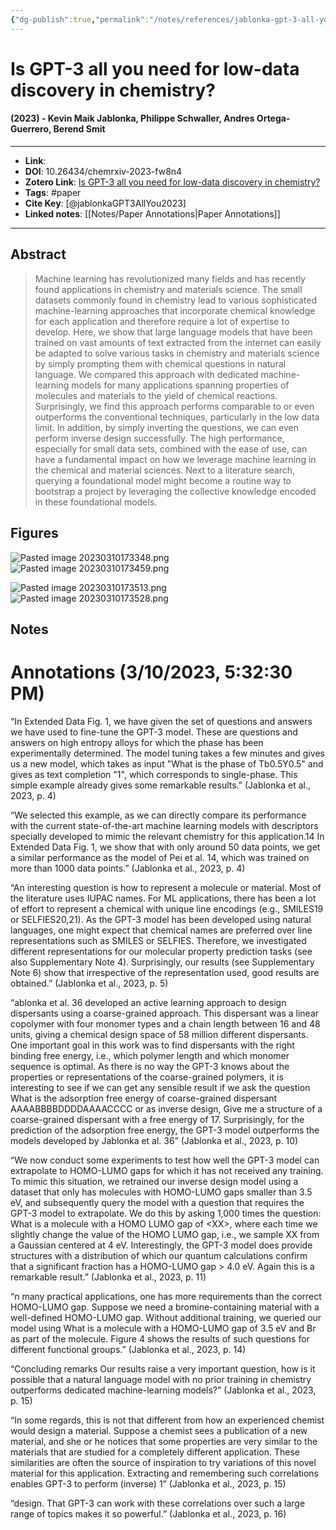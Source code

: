 ```yaml
---
{"dg-publish":true,"permalink":"/notes/references/jablonka-gpt-3-all-you2023/","title":"Is GPT-3 all you need for low-data discovery in chemistry?","tags":["research, paper,"]}
---
```




# Is GPT-3 all you need for low-data discovery in chemistry?
#### (2023) - Kevin Maik Jablonka, Philippe Schwaller, Andres Ortega-Guerrero, Berend Smit
---------------------------------
- **Link**: 
- **DOI**: 10.26434/chemrxiv-2023-fw8n4
- **Zotero Link**: [Is GPT-3 all you need for low-data discovery in chemistry?](zotero://select/items/@jablonkaGPT3AllYou2023)
- **Tags**: #paper
- **Cite Key**: [@jablonkaGPT3AllYou2023]
- **Linked notes**: [[Notes/Paper Annotations\|Paper Annotations]]
----------------------------------
## Abstract
>Machine learning has revolutionized many fields and has recently found applications in chemistry and materials science. The small datasets commonly found in chemistry lead to various sophisticated machine-learning approaches that incorporate chemical knowledge for each application and therefore require a lot of expertise to develop. Here, we show that large language models that have been trained on vast amounts of text extracted from the internet can easily be adapted to solve various tasks in chemistry and materials science by simply prompting them with chemical questions in natural language. We compared this approach with dedicated machine-learning models for many applications spanning properties of molecules and materials to the yield of chemical reactions. Surprisingly, we find this approach performs comparable to or even outperforms the conventional techniques, particularly in the low data limit. In addition, by simply inverting the questions, we can even perform inverse design successfully. The high performance, especially for small data sets, combined with the ease of use, can have a fundamental impact on how we leverage machine learning in the chemical and material sciences. Next to a literature search, querying a foundational model might become a routine way to bootstrap a project by leveraging the collective knowledge encoded in these foundational models.

## Figures
![Pasted image 20230310173348.png](/img/user/Attachments/Pasted%20image%2020230310173348.png)
![Pasted image 20230310173459.png](/img/user/Attachments/Pasted%20image%2020230310173459.png)

![Pasted image 20230310173513.png](/img/user/Attachments/Pasted%20image%2020230310173513.png)
![Pasted image 20230310173528.png](/img/user/Attachments/Pasted%20image%2020230310173528.png)

## Notes
<h1>Annotations
 (3/10/2023, 5:32:30 PM)</h1> 

“In Extended Data Fig. 1, we have given the set of questions and answers we have used to fine-tune the GPT-3 model. These are questions and answers on high entropy alloys for which the phase has been experimentally determined. The model tuning takes a few minutes and gives us a new model, which takes as input "What is the phase of Tb0.5Y0.5" and gives as text completion "1", which corresponds to single-phase. This simple example already gives some remarkable results.” (Jablonka et al., 2023, p. 4) 

“We selected this example, as we can directly compare its performance with the current state-of-the-art machine learning models with descriptors specially developed to mimic the relevant chemistry for this application.14 In Extended Data Fig. 1, we show that with only around 50 data points, we get a similar performance as the model of Pei et al. 14, which was trained on more than 1000 data points.” (Jablonka et al., 2023, p. 4) 

“An interesting question is how to represent a molecule or material. Most of the literature uses IUPAC names. For ML applications, there has been a lot of effort to represent a chemical with unique line encodings (e.g., SMILES19 or SELFIES20,21). As the GPT-3 model has been developed using natural languages, one might expect that chemical names are preferred over line representations such as SMILES or SELFIES. Therefore, we investigated different representations for our molecular property prediction tasks (see also Supplementary Note 4). Surprisingly, our results (see Supplementary Note 6) show that irrespective of the representation used, good results are obtained.” (Jablonka et al., 2023, p. 5) 

“ablonka et al. 36 developed an active learning approach to design dispersants using a coarse-grained approach. This dispersant was a linear copolymer with four monomer types and a chain length between 16 and 48 units, giving a chemical design space of 58 million different dispersants. One important goal in this work was to find dispersants with the right binding free energy, i.e., which polymer length and which monomer sequence is optimal. As there is no way the GPT-3 knows about the properties or representations of the coarse-grained polymers, it is interesting to see if we can get any sensible result if we ask the question What is the adsorption free energy of coarse-grained dispersant AAAABBBBDDDDAAAACCCC or as inverse design, Give me a structure of a coarse-grained dispersant with a free energy of 17. Surprisingly, for the prediction of the adsorption free energy, the GPT-3 model outperforms the models developed by Jablonka et al. 36” (Jablonka et al., 2023, p. 10) 

“We now conduct some experiments to test how well the GPT-3 model can extrapolate to HOMO-LUMO gaps for which it has not received any training. To mimic this situation, we retrained our inverse design model using a dataset that only has molecules with HOMO-LUMO gaps smaller than 3.5 eV, and subsequently query the model with a question that requires the GPT-3 model to extrapolate. We do this by asking 1,000 times the question: What is a molecule with a HOMO LUMO gap of &lt;XX&gt;, where each time we slightly change the value of the HOMO LUMO gap, i.e., we sample XX from a Gaussian centered at 4 eV. Interestingly, the GPT-3 model does provide structures with a distribution of which our quantum calculations confirm that a significant fraction has a HOMO-LUMO gap &gt; 4.0 eV. Again this is a remarkable result.” (Jablonka et al., 2023, p. 11) 

“n many practical applications, one has more requirements than the correct HOMO-LUMO gap. Suppose we need a bromine-containing material with a well-defined HOMO-LUMO gap. Without additional training, we queried our model using What is a molecule with a HOMO-LUMO gap of 3.5 eV and Br as part of the molecule. Figure 4 shows the results of such questions for different functional groups.” (Jablonka et al., 2023, p. 14) 

“Concluding remarks Our results raise a very important question, how is it possible that a natural language model with no prior training in chemistry outperforms dedicated machine-learning models?” (Jablonka et al., 2023, p. 15) 

“In some regards, this is not that different from how an experienced chemist would design a material. Suppose a chemist sees a publication of a new material, and she or he notices that some properties are very similar to the materials that are studied for a completely different application. These similarities are often the source of inspiration to try variations of this novel material for this application. Extracting and remembering such correlations enables GPT-3 to perform (inverse) 1” (Jablonka et al., 2023, p. 15) 

“design. That GPT-3 can work with these correlations over such a large range of topics makes it so powerful.” (Jablonka et al., 2023, p. 16)